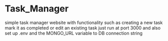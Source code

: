 # Task_Manager
simple task manager website with functionality such as creating a new task mark it as completed or edit an existing task just run at port 3000 and also set up .env and the MONGO_URL variable to DB  connection string

